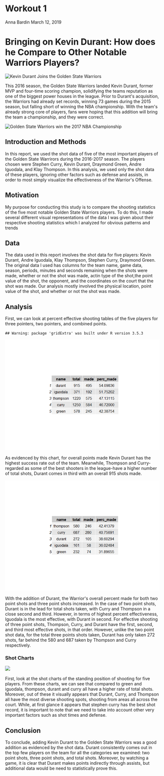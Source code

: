 Workout 1
================
Anna Bardin
March 12, 2019

Bringing on Kevin Durant: How does he Compare to Other Notable Warriors Players?
================================================================================

![Kevin Durant Joins the Golden State Warriors](https://clutchpoints.com/wp-content/uploads/2017/06/kevin-durant-4.jpg)

This 2016 season, the Golden State Warriors landed Kevin Durant, former MVP and four-time scoring champion, solidifying the teams reputation as one of the biggest power houses in the league. Prior to Durant's acquisition, the Warriors had already set records, winning 73 games during the 2015 season, but falling short of winning the NBA championship. With the team's already strong core of players, fans were hoping that this addition will bring the team a championship, and they were correct.

![Golden State Warriors win the 2017 NBA Championship](https://i.ytimg.com/vi/L7ILARml4ys/maxresdefault.jpg)

Introduction and Methods
------------------------

In this report, we used the shot data of five of the most important players of the Golden State Warrirors during the 2016-2017 season. The players chosen were Stephen Curry, Kevin Durant, Draymond Green, Andre Iguodala, and Klay Thompson. In this analysis, we used only the shot data of these players, ignoring other factors such as defense and assists, in order to most simply visualize the effectiveness of the Warrior's Offense.

Motivation
----------

My purpose for conducting this study is to compare the shooting statistics of the five most notable Golden State Warriors players. To do this, I made several different visual representations of the data I was given about their respective shooting statistics which I analyzed for obvious patterns and trends

Data
----

The data used in this report involves the shot data for five players: Kevin Durant, Andre Iguodala, Klay Thompson, Stephen Curry, Draymond Green. The original data I used has columns for the team name, game data, season, periods, minutes and seconds remaining when the shots were made, whether or not the shot was made, actin type of the shot,the point value of the shot, the opponent, and the coordinates on the court that the shot was made. Our analysis mostly involved the physical location, point value of the shot, and whether or not the shot was made.

Analysis
--------

First, we can look at percent effective shooting tables of the five players for three pointers, two pointers, and combined points.

    ## Warning: package 'gridExtra' was built under R version 3.5.3

![](workout01-anna-bardin_files/figure-markdown_github/unnamed-chunk-2-1.png)

As evidenced by this chart, for overall points made Kevin Durant has the highest success rate out of the team. Meanwhile, Thompson and Curry-regarded as some of the best shooters in the league-have a higher number of total shots, Durant comes in third with an overall 915 shots made.

![](workout01-anna-bardin_files/figure-markdown_github/unnamed-chunk-3-1.png)

With the addition of Durant, the Warrior's overall percent made for both two point shots and three point shots increased. In the case of two point shots, Durant is in the lead for total shots taken, with Curry and Thompson in a close second and third. However, in terms of highest percent effectiveness, Iguodala is the most effective, with Durant in second. For effective shooting of three point shots, Thompson, Curry, and Durant have the first, second, and third most effective shots, in that order. However, unlike the two point shot data, for the total three points shots taken, Durant has only taken 272 shots, far behind the 580 and 687 taken by Thompson and Curry respectively.

### Shot Charts

![](http://oi68.tinypic.com/2mx3ekz.jpg)

First, look at the shot charts of the standing position of shooting for five players. From these charts, we can see that compared to green and iguodala, thompson, durant and curry all have a higher rate of total shots. Moreover, out of these it visually appears that Durant, Curry, and Thompson all have the most diverse shooting spots, shooting from areas all across the court. While, at first glance it appears that stephen curry has the best shot record, it is important to note that we need to take into account other very important factors such as shot times and defense.

Conclusion
----------

To conclude, adding Kevin Durant to the Golden State Warriors was a good addition as evidenced by the shot data. Durant consistently comes out in the top few players on the team for all the categories we examined: two point shots, three point shots, and total shots. Moreover, by watching a game, it is clear that Durant makes points indirectly through assists, but additional data would be need to statistically prove this.
